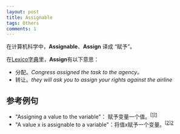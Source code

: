 ```yaml
---
layout: post
title: Assignable
tags: Others
comments: 1
---
```


在计算机科学中，**Assignable**、**Assign** 译成 “赋予”。

在[Lexico字典](https://www.lexico.com/en/definition/assign)里，**Assign**有以下意思：

- 分配。*Congress assigned the task to the agency。*
- 转让。*they will ask you to assign your rights against the airline*

## 参考例句

- "Assigning a value to the variable"： 赋予变量一个值。<sup>[[1]][1]</sup>
- "A value x is assignable to a variable"：将值x赋予一个变量。<sup>[[2]][2]</sup>

[1]: https://en.wikipedia.org/wiki/Assignable%20variable	"Assignable variable -wiki"
[2]:  https://golang.org/ref/spec#Assignability	"The Go Programming Language Specification"